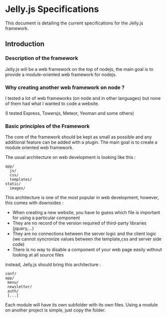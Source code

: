 # Jelly.js Specifications

This document is detailing the current specifications for the Jelly.js framework.

## Introduction

### Description of the framework

Jelly.js will be a web framework on the top of nodejs, the main goal is to provide a module-oriented web framework for nodejs.

### Why creating another web framework on node ?

I tested a lot of web frameworks (on node and in other languages) but none of them had what I wanted to code a website.

(I tested Express, Towersjs, Meteor, Yeoman and some others)

### Basic principles of the Framework

The core of the framework should be kept as small as possible and any additional feature can be added with a plugin.
The main goal is to create a module oriented web framework.

The usual architecture on web development is looking like this :

```
app/
  js/
  css/
  templates/
static/
  images/
```
This architecture is one of the most popular in web development, however, this comes with downsides :
  - When creating a new website, you have to guess which file is important for using a particular component
  - They are no record of the version required of third-party libraries (jquery,...)
  - They are no connections between the server logic and the client logic (we cannot syncronize values between the template,css and server side code) 
  - There is no way to disable a component of your web page easily without looking at all source files

instead, Jelly.js should bring this architecture :

```
conf/
app/
 menu/
 newsletter/
 auth/
 [...] 
```
Each module will have its own subfolder with its own files. Using a module on another project is simple, just copy the folder.
